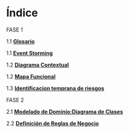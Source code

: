 # Índice
FASE 1

1.1 [**Glosario**](https://github.com/colosoler/UTN-DS25-Grupo-2-/blob/main/Documentacion/01%20-%20An%C3%A1lisis%20Inicial/1.1_glosario.md)

1.1 [**Event Storming**](https://github.com/colosoler/UTN-DS25-Grupo-2-/blob/main/Documentacion/01%20-%20An%C3%A1lisis%20Inicial/1.1_event_stoming.jpg)

1.2 [**Diagrama Contextual**](https://github.com/colosoler/UTN-DS25-Grupo-2-/blob/main/Documentacion/01%20-%20An%C3%A1lisis%20Inicial/1.2_diagrama_contextual.png) 

1.2 [**Mapa Funcional**](https://github.com/colosoler/UTN-DS25-Grupo-2-/blob/main/Documentacion/01%20-%20An%C3%A1lisis%20Inicial/1.2_mapa_funcional.jpg) 

1.3 [**Identificacion temprana de riesgos**](https://github.com/colosoler/UTN-DS25-Grupo-2-/blob/main/Documentacion/01%20-%20An%C3%A1lisis%20Inicial/1.3_identificacion_temprana_de_riesgos.png)

FASE 2

2.1 [**Modelado de Dominio:Diagrama de Clases**](https://github.com/colosoler/UTN-DS25-Grupo-2-/blob/main/Documentacion/02%20-%20Modelado%20de%20Dominio/2.1_diagrama_de_clases.png)

2.2 [**Definición de Reglas de Negocio**](https://github.com/colosoler/UTN-DS25-Grupo-2-/blob/main/Documentacion/02%20-%20Modelado%20de%20Dominio/2.2_definición_reglas_de_negocio.md)
 
